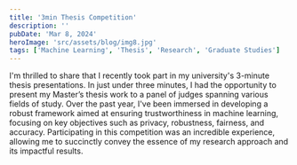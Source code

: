 ```yaml
---
title: '3min Thesis Competition'
description: ''
pubDate: 'Mar 8, 2024'
heroImage: 'src/assets/blog/img8.jpg'
tags: ['Machine Learning', 'Thesis', 'Research', 'Graduate Studies']
---
```

I'm thrilled to share that I recently took part in my university's 3-minute thesis presentations. In just under three minutes, I had the opportunity to present my Master’s thesis work to a panel of judges spanning various fields of study. Over the past year, I've been immersed in developing a robust framework aimed at ensuring trustworthiness in machine learning, focusing on key objectives such as privacy, robustness, fairness, and accuracy. Participating in this competition was an incredible experience, allowing me to succinctly convey the essence of my research approach and its impactful results.

